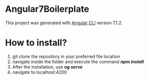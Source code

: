 # Angular7Boilerplate

This project was generated with [Angular CLI](https://github.com/angular/angular-cli) version 7.1.2.

# How to install?

1) git clone the repository in your preferred file location
2) navigate inside the folder and execute the command ***npm install***
3) After the installation, use ***ng serve***
4) navigate to localhost:4200

